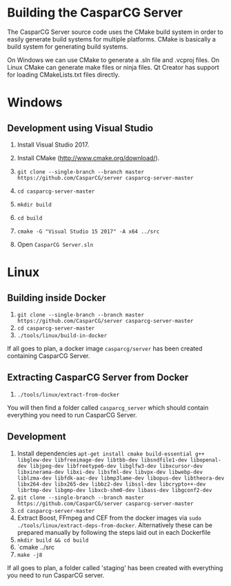 Building the CasparCG Server
============================

The CasparCG Server source code uses the CMake build system in order to easily
generate build systems for multiple platforms. CMake is basically a build
system for generating build systems.

On Windows we can use CMake to generate a .sln file and .vcproj files. On
Linux CMake can generate make files or ninja files. Qt Creator has support for
loading CMakeLists.txt files directly.

Windows
=======

Development using Visual Studio
-------------------------------

1. Install Visual Studio 2017.

2. Install CMake (http://www.cmake.org/download/).

3. `git clone --single-branch --branch master https://github.com/CasparCG/server casparcg-server-master`

4. `cd casparcg-server-master`

5. `mkdir build`

6. `cd build`

7. `cmake -G "Visual Studio 15 2017" -A x64 ../src`

8. Open `CasparCG Server.sln`

Linux
=====

Building inside Docker
----------------------

1. `git clone --single-branch --branch master https://github.com/CasparCG/server casparcg-server-master`
2. `cd casparcg-server-master`
3. `./tools/linux/build-in-docker`

If all goes to plan, a docker image `casparcg/server` has been created containing CasparCG Server.

Extracting CasparCG Server from Docker
--------------------------------------

1. `./tools/linux/extract-from-docker`

You will then find a folder called `casparcg_server` which should contain everything you need to run CasparCG Server.

Development
-----------

1. Install dependencies `apt-get install cmake build-essential g++ libglew-dev libfreeimage-dev libtbb-dev libsndfile1-dev libopenal-dev libjpeg-dev libfreetype6-dev libglfw3-dev libxcursor-dev libxinerama-dev libxi-dev libsfml-dev libvpx-dev libwebp-dev liblzma-dev libfdk-aac-dev libmp3lame-dev libopus-dev libtheora-dev libx264-dev libx265-dev libbz2-dev libssl-dev libcrypto++-dev librtmp-dev libgmp-dev libxcb-shm0-dev libass-dev libgconf2-dev`
2. `git clone --single-branch --branch master https://github.com/CasparCG/server casparcg-server-master`
3. `cd casparcg-server-master`
4. Extract Boost, FFmpeg and CEF from the docker images via `sudo ./tools/linux/extract-deps-from-docker`. Alternatively these can be prepared manually by following the steps laid out in each Dockerfile
5. `mkdir build && cd build`
6. `cmake ../src
7. `make -j8`

If all goes to plan, a folder called 'staging' has been created with everything you need to run CasparCG server.
